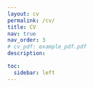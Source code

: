 ```yaml
---
layout: cv
permalink: /cv/
title: CV
nav: true
nav_order: 3
# cv_pdf: example_pdf.pdf
description: 

toc:
  sidebar: left
---
```

